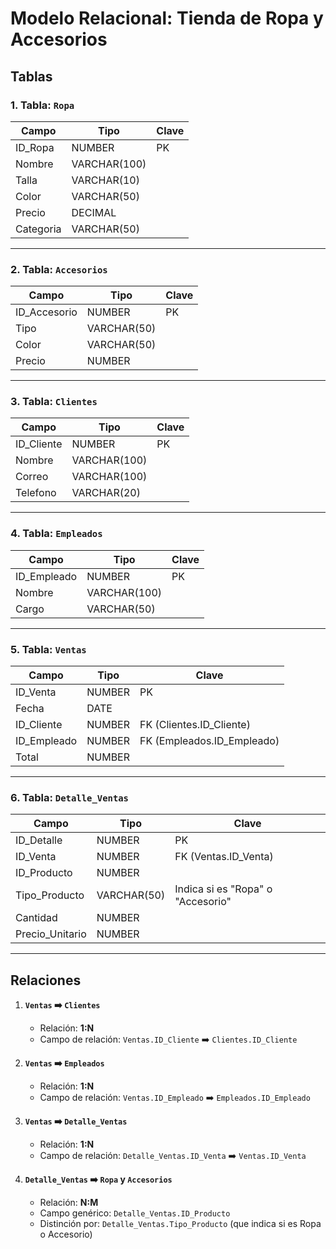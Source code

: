 # Modelo Relacional: Tienda de Ropa y Accesorios

## Tablas

### 1. Tabla: `Ropa`
| Campo       | Tipo         | Clave |
|-------------|--------------|-------|
| ID_Ropa     | NUMBER       | PK    |
| Nombre      | VARCHAR(100) |       |
| Talla       | VARCHAR(10)  |       |
| Color       | VARCHAR(50)  |       |
| Precio      | DECIMAL      |       |
| Categoria   | VARCHAR(50)  |       |

---

### 2. Tabla: `Accesorios`
| Campo         | Tipo         | Clave |
|---------------|--------------|-------|
| ID_Accesorio  | NUMBER       | PK    |
| Tipo          | VARCHAR(50)  |       |
| Color         | VARCHAR(50)  |       |
| Precio        | NUMBER       |       |

---

### 3. Tabla: `Clientes`
| Campo       | Tipo         | Clave |
|-------------|--------------|-------|
| ID_Cliente  | NUMBER       | PK    |
| Nombre      | VARCHAR(100) |       |
| Correo      | VARCHAR(100) |       |
| Telefono    | VARCHAR(20)  |       |

---

### 4. Tabla: `Empleados`
| Campo         | Tipo         | Clave |
|---------------|--------------|-------|
| ID_Empleado   | NUMBER       | PK    |
| Nombre        | VARCHAR(100) |       |
| Cargo         | VARCHAR(50)  |       |

---

### 5. Tabla: `Ventas`
| Campo         | Tipo         | Clave |
|---------------|--------------|-------|
| ID_Venta      | NUMBER       | PK    |
| Fecha         | DATE         |       |
| ID_Cliente    | NUMBER       | FK (Clientes.ID_Cliente) |
| ID_Empleado   | NUMBER       | FK (Empleados.ID_Empleado) |
| Total         | NUMBER       |       |

---

### 6. Tabla: `Detalle_Ventas`
| Campo         | Tipo         | Clave |
|---------------|--------------|-------|
| ID_Detalle    | NUMBER       | PK    |
| ID_Venta      | NUMBER       | FK (Ventas.ID_Venta) |
| ID_Producto   | NUMBER       |       |
| Tipo_Producto | VARCHAR(50)  | Indica si es "Ropa" o "Accesorio" |
| Cantidad      | NUMBER       |       |
| Precio_Unitario | NUMBER    |       |

---

## Relaciones

1. **`Ventas` ➡️ `Clientes`**
   - Relación: **1:N**
   - Campo de relación: `Ventas.ID_Cliente` ➡️ `Clientes.ID_Cliente`

2. **`Ventas` ➡️ `Empleados`**
   - Relación: **1:N**
   - Campo de relación: `Ventas.ID_Empleado` ➡️ `Empleados.ID_Empleado`

3. **`Ventas` ➡️ `Detalle_Ventas`**
   - Relación: **1:N**
   - Campo de relación: `Detalle_Ventas.ID_Venta` ➡️ `Ventas.ID_Venta`

4. **`Detalle_Ventas` ➡️ `Ropa` y `Accesorios`**
   - Relación: **N:M**
   - Campo genérico: `Detalle_Ventas.ID_Producto`
   - Distinción por: `Detalle_Ventas.Tipo_Producto` (que indica si es Ropa o Accesorio)

